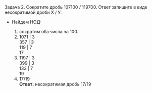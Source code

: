 Задача 2.
Сократите дробь 107100 / 119700.
Ответ запишите в виде несократимой дроби Х / У.

- Найдем НОД:
    
    1. сократим оба числа на 100.
    2. 1071 | 3       
        357 | 3        
        119 | 7  
        17
    3. 1197 | 3    
        399 | 3  
        133 | 7  
        19
    4. 17/19  
**Ответ:** несократимая дробь 17/19